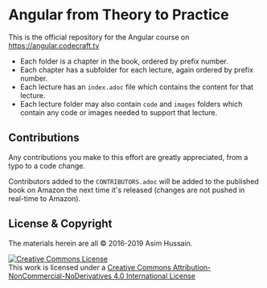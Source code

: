 # Angular from Theory to Practice

This is the official repository for the Angular course on https://angular.codecraft.tv

- Each folder is a chapter in the book, ordered by prefix number.
- Each chapter has a subfolder for each lecture, again ordered by prefix number.
- Each lecture has an `index.adoc` file which contains the content for that lecture.
- Each lecture folder may also contain `code` and `images` folders which contain any code or images needed to support that lecture.

## Contributions

Any contributions you make to this effort are greatly appreciated, from a typo to a code change.

Contributors added to the `CONTRIBUTORS.adoc` will be added to the published book on Amazon the next time it's released (changes are not pushed in real-time to Amazon).

## License & Copyright

The materials herein are all &copy; 2016-2019 Asim Hussain.

<a rel="license" href="http://creativecommons.org/licenses/by-nc-nd/4.0/"><img alt="Creative Commons License" style="border-width:0" src="https://i.creativecommons.org/l/by-nc-nd/4.0/88x31.png" /></a><br />This work is licensed under a <a rel="license" href="http://creativecommons.org/licenses/by-nc-nd/4.0/">Creative Commons Attribution-NonCommercial-NoDerivatives 4.0 International License</a>
